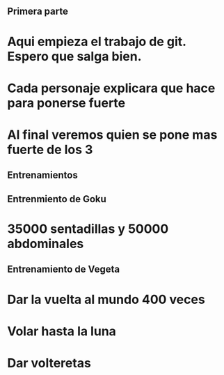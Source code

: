 ## Primera parte
# Aqui empieza el trabajo de git. Espero que salga bien.
# Cada personaje explicara que hace para ponerse fuerte
# Al final veremos quien se pone mas fuerte de los 3
## Entrenamientos

## Entrenmiento de Goku
# 35000 sentadillas y 50000 abdominales

## Entrenamiento de Vegeta
# Dar la vuelta al mundo 400 veces
# Volar hasta la luna
# Dar volteretas